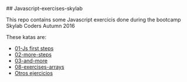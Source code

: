 ## Javascript-exercises-skylab

This repo contains some Javascript exercicis done during the bootcamp Skylab Coders Autumn 2016

These katas are:

* [01-Js first steps](https://github.com/FerranGT/javascript-exercises-skylab/tree/master/01-Js%20first%20steps)
* [02-more-steps](https://github.com/FerranGT/javascript-exercises-skylab/tree/master/02-more-steps)
* [03-and-more](https://github.com/FerranGT/javascript-exercises-skylab/tree/master/03-and-more)
* [08-exercises-arrays](https://github.com/FerranGT/javascript-exercises-skylab/tree/master/08-exercises-arrays)
* [Otros ejercicios](https://github.com/FerranGT/javascript-exercises-skylab/tree/master/Otros%20ejercicios%20js)